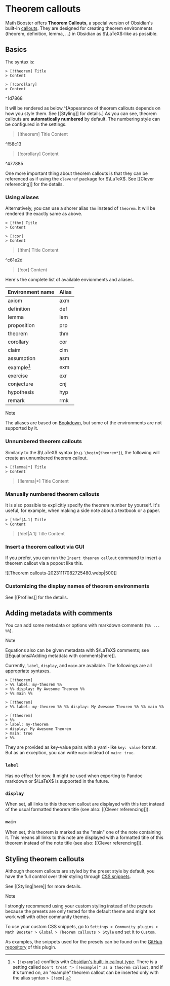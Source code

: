 # Theorem callouts

Math Booster offers **Theorem Callouts**, a special version of Obsidian's built-in [callouts](https://help.obsidian.md/Editing+and+formatting/Callouts). They are designed for creating theorem environments (theorem, definition, lemma, ...) in Obsidian as $\LaTeX$-like as possible.

## Basics

The syntax is:

```
> [!theorem] Title
> Content

> [!corollary]
> Content
```

^1d7868

It will be rendered as below.^[Appearance of theorem callouts depends on how you style them. See [[Styling]] for details.] As you can see, theorem callouts are **automatically numbered** by default. The numbering style can be configured in the settings.

> [!theorem] Title
> Content

^f58c13

> [!corollary]
> Content

^477885

One more important thing about theorem callouts is that they can be referenced as if using the `cleveref` package for $\LaTeX$. See [[Clever referencing]] for the details.

### Using aliases

Alternatively, you can use a shorer alias `thm` instead of `theorem`. It will be rendered the exactly same as above.

```
> [!thm] Title
> Content

> [!cor]
> Content
```

> [!thm] Title
> Content

^c61e2d

> [!cor]
> Content


Here's the complete list of available envionments and aliases.

| Environment name | Alias |
| ---------------- | ----- |
| axiom            | axm   |
| definition       | def   |
| lemma            | lem   |
| proposition      | prp  |
| theorem          | thm   |
| corollary        | cor   |
| claim            | clm   |
| assumption       | asm   |
| example[^1]          | exm   |
| exercise         | exr   |
| conjecture       | cnj   |
| hypothesis       | hyp   |
| remark           | rmk   |

[^1]: `> [!example]` conflicts with [Obsidian's built-in callout type](https://help.obsidian.md/Editing+and+formatting/Callouts#Supported%20types). There is a setting called `Don't treat "> [!example]" as a theorem callout`, and if it's turned on, an "example" theorem callout can be inserted only with the alias syntax `> [!exm]`.

> [!NOTE]
> The aliases are based on [Bookdown](https://bookdown.org/yihui/rmarkdown/bookdown-markdown.html#theorems), but some of the environments are not supported by it.

### Unnumbered theorem callouts

Similarly to the $\LaTeX$ syntax (e.g. `\begin{theorem*}`), the following will create an unnumbered theorem callout.

```
> [!lemma|*] Title
> Content
```

> [!lemma|*] Title
> Content


### Manually numbered theorem callouts

It is also possible to explicitly specify the theorem number by yourself. It's useful, for example, when making a side note about a textbook or a paper.

```
> [!def|A.1] Title
> Content
```

> [!def|A.1] Title
> Content

### Insert a theorem callout via GUI

If you prefer, you can run the `Insert theorem callout` command to insert a theorem callout via a popout like this.

![[Theorem callouts-20231117082725480.webp|500]]

### Customizing the display names of theorem environments


See [[Profiles]] for the details.

## Adding metadata with comments

You can add some metadata or options with markdown comments (`%% ... %%`).

> [!NOTE]
> Equations also can be given metadata with $\LaTeX$ comments; see [[Equations#Adding metadata with comments|here]].

Currently, `label`, `display`, and `main` are available. The followings are all appropriate syntaxes.

```
> [!theorem]
> %% label: my-theorem %%
> %% display: My Awesome Theorem %%
> %% main %%

> [!theorem]
> %% label: my-theorem %% %% display: My Awesome Theorem %% %% main %%

> [!theorem]
> %% 
> label: my-theorem
> display: My Awesome Theorem
> main: true
> %%
```

They are provided as key-value pairs with a yaml-like `key: value` format. But as an exception, you can write `main` instead of `main: true`.

### `label`

Has no effect for now. It might be used when exporting to Pandoc markdown or $\LaTeX$ is supported in the future.

### `display`

When set, all links to this theorem callout are displayed with this text instead of the usual formatted theorem title (see also: [[Clever referencing]]).

### `main`

When set, this theorem is marked as the "main" one of the note containing it. This means all links to this note are displayed with a formatted title of this theorem instead of the note title (see also: [[Clever referencing]]).

## Styling theorem callouts

Although theorem callouts are styled by the preset style by default, you have the full control over their styling through [CSS snippets](https://help.obsidian.md/Extending+Obsidian/CSS+snippets).

See [[Styling|here]] for more details.

> [!note]
> I strongly recommend using your custom styling instead of the presets because the presets are only tested for the default theme and might not work well with other community themes.

To use your custom CSS snippets, go to `Settings > Community plugins > Math Booster > Global > Theorem callouts > Style` and set it to `Custom`.

As examples, the snippets used for the presets can be found on the [GitHub repository](https://github.com/RyotaUshio/obsidian-math-booster/tree/master/styles) of this plugin.